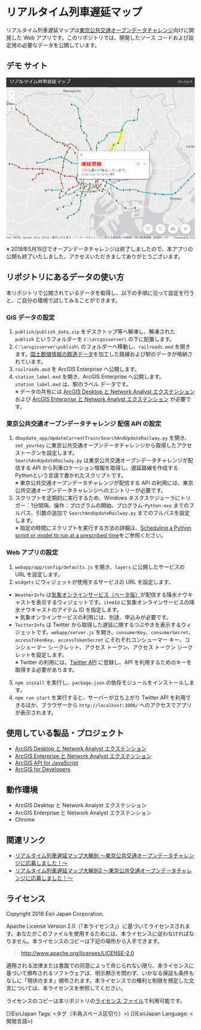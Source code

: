 # リアルタイム列車遅延マップ

リアルタイム列車遅延マップは[東京公共交通オープンデータチャレンジ](https://tokyochallenge.odpt.org/)向けに開発した Web アプリです。このリポジトリでは、開発したソース コードおよび設定用の必要なデータを公開しています。

## デモ サイト

[![](images/top.png)]()

※ 2018年5月15日でオープンデータチャレンジは終了しましたので、本アプリの公開も終了いたしました。アクセスいただきましてありがとうございます。

## リポジトリにあるデータの使い方

本リポジトリで公開されているデータを取得し、以下の手順に沿って設定を行うと、ご自分の環境で試してみることができます。

### GIS データの設定

1. `publish/publish_data.zip` をデスクトップ等へ解凍し、解凍された `publish` というフォルダーを `C:\arcgisserver\` の下に配置します。
2. `C:\arcgisserver\publish\` のフォルダーへ移動し、`railroads.mxd` を開きます。[国土数値情報の鉄道データ](http://nlftp.mlit.go.jp/ksj/gml/datalist/KsjTmplt-N02-v2_3.html)を加工した路線および駅のデータが格納されています。
3. `railroads.mxd` を ArcGIS Enterprise へ公開します。
4. `station_label.mxd` を開き、ArcGIS Enterprise へ公開します。`station_label.mxd` は、駅のラベル データです。  
※ データの共有には [ArcGIS Desktop と Network Analyst エクステンション](https://www.esrij.com/products/arcgis-desktop/) および [ArcGIS Enterprise と Network Analyst エクステンション](https://www.esrij.com/products/arcgis-enterprise/) が必要です。

### 東京公共交通オープンデータチャレンジ 配信 API の設定

1. `dbupdate_app/UpdateCurrentTrain/SearchAndUpdateRailway.py` を開き、`set_yourkey` に東京公共交通オープンデータチャレンジから取得したアクセストークンを設定します。  
`SearchAndUpdateRailway.py` は東京公共交通オープンデータチャレンジが配信する API から列車ロケーション情報を取得し、遅延路線を作成するPythonという言語で書かれたスクリプトです。  
※ 東京公共交通オープンデータチャレンジが配信する API の利用には、東京公共交通オープンデータチャレンジへのエントリーが必要です。
2. スクリプトを定期的に実行するため、Windows タスクスケジューラにトリガー：1分間隔、操作：プログラムの開始、プログラム-`Python.exe` までのフルパス、引数の追加で `SearchAndUpdateRailway.py` までのフルパスを設定します。  
※ 指定の時間にスクリプトを実行する方法の詳細は、[Scheduling a Python script or model to run at a prescribed time](https://blogs.esri.com/esri/arcgis/2013/07/30/scheduling-a-scrip/)をご参照ください。

### Web アプリの設定

1. `webapp/app/config/defaults.js` を開き、`layers` に公開したサービスの URL を設定します。
2. `widgets` にウィジェットが使用するサービスの URL を設定します。
  * `WeatherInfo` は[気象オンラインサービス（ベータ版）](https://www.esrij.com/products/data-content-onlinesuite-weather/)が配信する降水ナウキャストを表示するウィジェットです。`itemId` に気象オンラインサービスの降水ナウキャストのアイテム ID を指定します。  
  ※ 気象オンラインサービスの利用には、別途、申込みが必要です。
  * `TwitterInfo` は Twitter から取得した遅延に関するつぶやきを表示するウィジェットです。`webapp/server.js` を開き、`consumerKey`、`consumerSecret`、`accessTokenKey`、`accessTokenSecret` にそれぞれコンシューマー キー、コンシューマー シークレット、アクセス トークン、アクセス トークン シークレットを設定します。  
  ※ Twitter の利用には、[Twitter API](https://developer.twitter.com/) に登録し、API を利用するためのキーを取得する必要があります。
3. `npm install` を実行し、`package.json` の依存モジュールをインストールします。
4. `npm run start` を実行すると、サーバーが立ち上がり Twitter API を利用できるほか、ブラウザーから `http://localhost:3000/` へのアクセスでアプリが表示されます。

## 使用している製品・プロジェクト

* [ArcGIS Desktop と Network Analyst エクステンション](https://www.esrij.com/products/arcgis-desktop/)
* [ArcGIS Enterprise と Network Analyst エクステンション](https://www.esrij.com/products/arcgis-enterprise/)
* [ArcGIS API for JavaScript](http://www.esrij.com/products/arcgis-api-for-javascript/)
* [ArcGIS for Developers](https://developers.arcgis.com/)

## 動作環境

* ArcGIS Desktop と Network Analyst エクステンション
* ArcGIS Enterprise と Network Analyst エクステンション
* Chrome

## 関連リンク

* [リアルタイム列車遅延マップ大解剖 ～東京公共交通オープンデータチャレンジに応募しました！～](https://community.esri.com/docs/DOC-11510)
* [リアルタイム列車遅延マップ大解剖2 ～東京公共交通オープンデータチャレンジに応募しました！～](https://community.esri.com/docs/DOC-11400)

## ライセンス
Copyright 2018 Esri Japan Corporation.

Apache License Version 2.0（「本ライセンス」）に基づいてライセンスされます。あなたがこのファイルを使用するためには、本ライセンスに従わなければなりません。本ライセンスのコピーは下記の場所から入手できます。

> http://www.apache.org/licenses/LICENSE-2.0

適用される法律または書面での同意によって命じられない限り、本ライセンスに基づいて頒布されるソフトウェアは、明示黙示を問わず、いかなる保証も条件もなしに「現状のまま」頒布されます。本ライセンスでの権利と制限を規定した文言については、本ライセンスを参照してください。

ライセンスのコピーは本リポジトリの[ライセンス ファイル](./LICENSE)で利用可能です。

[](EsriJapan Tags: <タグ（半角スペース区切り）>)
[](EsriJapan Language: <開発言語>)
